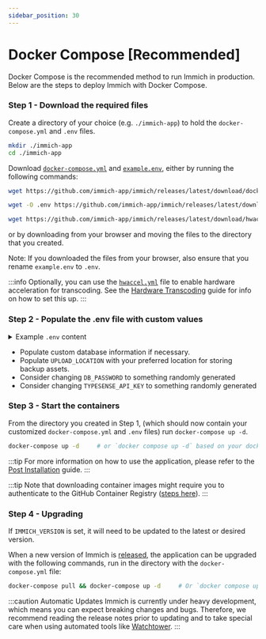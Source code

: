 ```yaml
---
sidebar_position: 30
---
```


# Docker Compose [Recommended]

Docker Compose is the recommended method to run Immich in production. Below are the steps to deploy Immich with Docker Compose.

### Step 1 - Download the required files

Create a directory of your choice (e.g. `./immich-app`) to hold the `docker-compose.yml` and `.env` files.

```bash title="Move to the directory you created"
mkdir ./immich-app
cd ./immich-app
```

Download [`docker-compose.yml`][compose-file] and [`example.env`][env-file], either by running the following commands:

```bash title="Get docker-compose.yml file"
wget https://github.com/immich-app/immich/releases/latest/download/docker-compose.yml
```

```bash title="Get .env file"
wget -O .env https://github.com/immich-app/immich/releases/latest/download/example.env
```

```bash title="(Optional) Get hwaccel.yml file"
wget https://github.com/immich-app/immich/releases/latest/download/hwaccel.yml
```

or by downloading from your browser and moving the files to the directory that you created.

Note: If you downloaded the files from your browser, also ensure that you rename `example.env` to `.env`.

:::info
Optionally, you can use the [`hwaccel.yml`][hw-file] file to enable hardware acceleration for transcoding. See the [Hardware Transcoding](/docs/features/hardware-transcoding.md) guide for info on how to set this up.
:::

### Step 2 - Populate the .env file with custom values

<details>

<summary>Example <code>.env</code> content</summary>

```bash
###################################################################################
# Database
###################################################################################

DB_HOSTNAME=immich_postgres
DB_USERNAME=postgres
DB_PASSWORD=postgres
DB_DATABASE_NAME=immich

# Optional Database settings:
# DB_PORT=5432

###################################################################################
# Redis
###################################################################################

REDIS_HOSTNAME=immich_redis

# Optional Redis settings:

# Note: these parameters are not automatically passed to the Redis Container
# to do so, please edit the docker-compose.yml file as well. Redis is not configured
# via environment variables, only redis.conf or the command line

# REDIS_PORT=6379
# REDIS_DBINDEX=0
# REDIS_PASSWORD=
# REDIS_SOCKET=

###################################################################################
# Upload File Location
#
# This is the location where uploaded files are stored.
###################################################################################

UPLOAD_LOCATION=absolute_location_on_your_machine_where_you_want_to_store_the_backup


###################################################################################
# Log message level - [simple|verbose]
###################################################################################

LOG_LEVEL=simple

###################################################################################
# Typesense
###################################################################################
# TYPESENSE_ENABLED=false
TYPESENSE_API_KEY=some-random-text
# TYPESENSE_HOST: typesense
# TYPESENSE_PORT: 8108
# TYPESENSE_PROTOCOL: http

###################################################################################
# Reverse Geocoding
#
# Reverse geocoding is done locally which has a small impact on memory usage
# This memory usage can be altered by changing the REVERSE_GEOCODING_PRECISION variable
# This ranges from 0-3 with 3 being the most precise
# 3 - Cities > 500 population: ~200MB RAM
# 2 - Cities > 1000 population: ~150MB RAM
# 1 - Cities > 5000 population: ~80MB RAM
# 0 - Cities > 15000 population: ~40MB RAM
####################################################################################

# DISABLE_REVERSE_GEOCODING=false
# REVERSE_GEOCODING_PRECISION=3

####################################################################################
# WEB - Optional
#
# Custom message on the login page, should be written in HTML form.
# For example:
# PUBLIC_LOGIN_PAGE_MESSAGE="This is a demo instance of Immich.<br><br>Email: <i>demo@demo.de</i><br>Password: <i>demo</i>"
####################################################################################

PUBLIC_LOGIN_PAGE_MESSAGE="My Family Photos and Videos Backup Server"

####################################################################################
# Alternative Service Addresses - Optional
#
# This is an advanced feature for users who may be running their immich services on different hosts.
# It will not change which address or port that services bind to within their containers, but it will change where other services look for their peers.
# Note: immich-microservices is bound to 3002, but no references are made
####################################################################################

IMMICH_WEB_URL=http://immich-web:3000
IMMICH_SERVER_URL=http://immich-server:3001
IMMICH_MACHINE_LEARNING_URL=http://immich-machine-learning:3003

####################################################################################
# Alternative API's External Address - Optional
#
# This is an advanced feature used to control the public server endpoint returned to clients during Well-known discovery.
# You should only use this if you want mobile apps to access the immich API over a custom URL. Do not include trailing slash.
# NOTE: At this time, the web app will not be affected by this setting and will continue to use the relative path: /api
# Examples: http://localhost:3001, http://immich-api.example.com, etc
####################################################################################

#IMMICH_API_URL_EXTERNAL=http://localhost:3001

###################################################################################
# Immich Version - Optional
#
# This allows all immich docker images to be pinned to a specific version. By default,
# the version is "release" but could be a specific version, like "v1.59.0".
###################################################################################

#IMMICH_VERSION=
```

</details>

- Populate custom database information if necessary.
- Populate `UPLOAD_LOCATION` with your preferred location for storing backup assets.
- Consider changing `DB_PASSWORD` to something randomly generated
- Consider changing `TYPESENSE_API_KEY` to something randomly generated

### Step 3 - Start the containers

From the directory you created in Step 1, (which should now contain your customized `docker-compose.yml` and `.env` files) run `docker-compose up -d`.

```bash title="Start the containers using docker compose command"
docker-compose up -d     # or `docker compose up -d` based on your docker-compose version
```

:::tip
For more information on how to use the application, please refer to the [Post Installation](/docs/install/post-install.mdx) guide.
:::

:::tip
Note that downloading container images might require you to authenticate to the GitHub Container Registry ([steps here](https://docs.github.com/en/packages/working-with-a-github-packages-registry/working-with-the-container-registry#authenticating-to-the-container-registry)).
:::

### Step 4 - Upgrading

If `IMMICH_VERSION` is set, it will need to be updated to the latest or desired version.

When a new version of Immich is [released](https://github.com/immich-app/immich/releases), the application can be upgraded with the following commands, run in the directory with the `docker-compose.yml` file:

```bash title="Upgrade Immich"
docker-compose pull && docker-compose up -d     # Or `docker compose up -d`
```

:::caution Automatic Updates
Immich is currently under heavy development, which means you can expect breaking changes and bugs. Therefore, we recommend reading the release notes prior to updating and to take special care when using automated tools like [Watchtower][watchtower].
:::

[compose-file]: https://github.com/immich-app/immich/releases/latest/download/docker-compose.yml
[env-file]: https://github.com/immich-app/immich/releases/latest/download/example.env
[hw-file]: https://github.com/immich-app/immich/releases/latest/download/hwaccel.yml
[watchtower]: https://containrrr.dev/watchtower/
